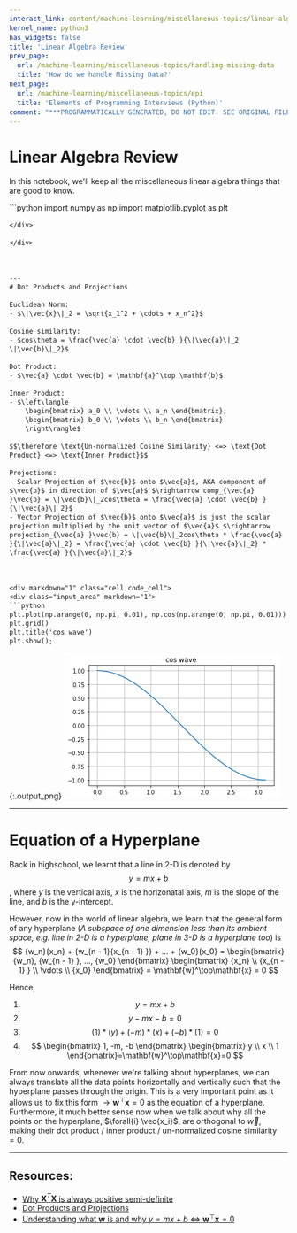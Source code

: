 ```yaml
---
interact_link: content/machine-learning/miscellaneous-topics/linear-algebra-review.ipynb
kernel_name: python3
has_widgets: false
title: 'Linear Algebra Review'
prev_page:
  url: /machine-learning/miscellaneous-topics/handling-missing-data
  title: 'How do we handle Missing Data?'
next_page:
  url: /machine-learning/miscellaneous-topics/epi
  title: 'Elements of Programming Interviews (Python)'
comment: "***PROGRAMMATICALLY GENERATED, DO NOT EDIT. SEE ORIGINAL FILES IN /content***"
---
```



# Linear Algebra Review

In this notebook, we'll keep all the miscellaneous linear algebra things that are good to know.



<div markdown="1" class="cell code_cell">
<div class="input_area" markdown="1">
```python
import numpy as np
import matplotlib.pyplot as plt

```
</div>

</div>



---
# Dot Products and Projections

Euclidean Norm:
- $\|\vec{x}\|_2 = \sqrt{x_1^2 + \cdots + x_n^2}$

Cosine similarity:
- $cos\theta = \frac{\vec{a} \cdot \vec{b} }{\|\vec{a}\|_2 \|\vec{b}\|_2}$

Dot Product:
- $\vec{a} \cdot \vec{b} = \mathbf{a}^\top \mathbf{b}$

Inner Product:
- $\left\langle
    \begin{bmatrix} a_0 \\ \vdots \\ a_n \end{bmatrix},
    \begin{bmatrix} b_0 \\ \vdots \\ b_n \end{bmatrix}
    \right\rangle$
    
$$\therefore \text{Un-normalized Cosine Similarity} <=> \text{Dot Product} <=> \text{Inner Product}$$

Projections:
- Scalar Projection of $\vec{b}$ onto $\vec{a}$, AKA component of $\vec{b}$ in direction of $\vec{a}$ $\rightarrow comp_{\vec{a} }\vec{b} = \|\vec{b}\|_2cos\theta = \frac{\vec{a} \cdot \vec{b} }{\|\vec{a}\|_2}$
- Vector Projection of $\vec{b}$ onto $\vec{a}$ is just the scalar projection multiplied by the unit vector of $\vec{a}$ $\rightarrow projection_{\vec{a} }\vec{b} = \|\vec{b}\|_2cos\theta * \frac{\vec{a} }{\|\vec{a}\|_2} = \frac{\vec{a} \cdot \vec{b} }{\|\vec{a}\|_2} * \frac{\vec{a} }{\|\vec{a}\|_2}$



<div markdown="1" class="cell code_cell">
<div class="input_area" markdown="1">
```python
plt.plot(np.arange(0, np.pi, 0.01), np.cos(np.arange(0, np.pi, 0.01)))
plt.grid()
plt.title('cos wave')
plt.show();

```
</div>

<div class="output_wrapper" markdown="1">
<div class="output_subarea" markdown="1">

{:.output_png}
![png](../../images/machine-learning/miscellaneous-topics/linear-algebra-review_3_0.png)

</div>
</div>
</div>



---
# Equation of a Hyperplane

Back in highschool, we learnt that a line in 2-D is denoted by 
$$
y=mx+b
$$
, where $y$ is the vertical axis, $x$ is the horizonatal axis, $m$ is the slope of the line, and $b$ is the y-intercept.

However, now in the world of linear algebra, we learn that the general form of any hyperplane (*A subspace of one dimension less than its ambient space, e.g. line in 2-D is a hyperplane, plane in 3-D is a hyperplane too*) is 
$$
{w_n}{x_n} + {w_{n - 1}{x_{n - 1} }} + ... + {w_0}{x_0} = 
\begin{bmatrix} {w_n}, {w_{n - 1} }, ..., {w_0} \end{bmatrix}
\begin{bmatrix} {x_n} \\ {x_{n - 1} } \\ \vdots \\ {x_0} \end{bmatrix} = \mathbf{w}^\top\mathbf{x} = 0
$$

Hence,
1. $$y=mx+b$$
2. $$y-mx-b=0$$
3. $$(1)*(y)+(-m)*(x)+(-b)*(1)=0$$
4. $$
\begin{bmatrix} 1, -m, -b \end{bmatrix}
\begin{bmatrix} y \\ x \\ 1 \end{bmatrix}=\mathbf{w}^\top\mathbf{x}=0
$$

From now onwards, whenever we're talking about hyperplanes, we can always translate all the data points horizontally and vertically such that the hyperplane passes through the origin. This is a very important point as it allows us to fix this form $\rightarrow \mathbf{w}^\top\mathbf{x} = 0$ as the equation of a hyperplane. Furthermore, it much better sense now when we talk about why all the points on the hyperplane, $\forall{i} \vec{x_i}$, are orthogonal to $\vec{w}$, making their dot product / inner product / un-normalized cosine similarity $= 0$.



---
## Resources:
- [Why $\mathbf{X}^T \mathbf{X}$ is always positive semi-definite](https://statisticaloddsandends.wordpress.com/2018/01/31/xtx-is-always-positive-semidefinite/)
- [Dot Products and Projections](https://math.oregonstate.edu/home/programs/undergrad/CalculusQuestStudyGuides/vcalc/dotprod/dotprod.html)
- [Understanding what $\mathbf{w}$ is and why $y =mx + b$ <=> $\mathbf{w}^\top\mathbf{x}=0$](https://www.youtube.com/watch?v=3qzWeokRYTA)

